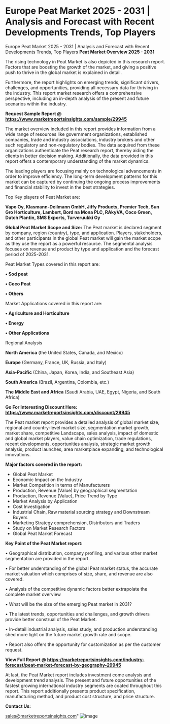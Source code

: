 # Europe Peat Market 2025 - 2031 | Analysis and Forecast with Recent Developments Trends, Top Players
Europe Peat Market 2025 - 2031 | Analysis and Forecast with Recent Developments Trends, Top Players
<Strong> Peat Market Overview 2025 - 2031</strong>

The rising technology in Peat Market is also depicted in this research report. Factors that are boosting the growth of the market, and giving a positive push to thrive in the global market is explained in detail.

Furthermore, the report highlights on emerging trends, significant drivers, challenges, and opportunities, providing all necessary data for thriving in the industry. This report market research offers a comprehensive perspective, including an in-depth analysis of the present and future scenarios within the industry.

<strong>Request Sample Report @ <a href=https://www.marketreportsinsights.com/sample/29945>https://www.marketreportsinsights.com/sample/29945</a></strong>

The market overview included in this report provides information from a wide range of resources like government organizations, established companies, trade and industry associations, industry brokers and other such regulatory and non-regulatory bodies. The data acquired from these organizations authenticate the Peat research report, thereby aiding the clients in better decision making. Additionally, the data provided in this report offers a contemporary understanding of the market dynamics.

The leading players are focusing mainly on technological advancements in order to improve efficiency. The long-term development patterns for this market can be captured by continuing the ongoing process improvements and financial stability to invest in the best strategies.

Top Key players of Peat Market are:

<strong>Vapo Oy, Klasmann-Deilmann GmbH, Jiffy Products, Premier Tech, Sun Gro Horticulture, Lambert, Bord na Mona PLC, RAkyVA, Coco Green, Dutch Plantin, SMS Exports, Turveruukki Oy</strong>

<strong><b>Global Peat Market Scope and Size:</b></strong>
The Peat market is declared segment by company, region (country), type, and application. Players, stakeholders, and other participants in the global Peat market will gain the market scope as they use the report as a powerful resource. The segmental analysis focuses on revenue and product by type and application and the forecast period of 2025-2031.

Peat Market Types covered in this report are:

<strong>• Sod peat

• Coco Peat

• Others</strong>

Market Applications covered in this report are:

<strong>• Agriculture and Horticulture

• Energy

• Other Applications</strong> 

Regional Analysis

<strong>North America</strong> (the United States, Canada, and Mexico)

<strong>Europe</strong> (Germany, France, UK, Russia, and Italy)

<strong>Asia-Pacific</strong> (China, Japan, Korea, India, and Southeast Asia)

<strong>South America</strong> (Brazil, Argentina, Colombia, etc.)

<strong>The Middle East and Africa</strong> (Saudi Arabia, UAE, Egypt, Nigeria, and South Africa)

<strong>Go For Interesting Discount Here: <a href=https://www.marketreportsinsights.com/discount/29945>https://www.marketreportsinsights.com/discount/29945</a></strong>

The Peat market report provides a detailed analysis of global market size, regional and country-level market size, segmentation market growth, market share, competitive Landscape, sales analysis, impact of domestic and global market players, value chain optimization, trade regulations, recent developments, opportunities analysis, strategic market growth analysis, product launches, area marketplace expanding, and technological innovations.

<strong><b>Major factors covered in the report:</b></strong>
<ul>
  <li>Global Peat Market </li>
  <li>Economic Impact on the Industry</li>
  <li>Market Competition in terms of Manufacturers</li>
  <li>Production, Revenue (Value) by geographical segmentation</li>
  <li>Production, Revenue (Value), Price Trend by Type</li>
  <li>Market Analysis by Application</li>
  <li>Cost Investigation</li>
  <li>Industrial Chain, Raw material sourcing strategy and Downstream Buyers</li>
  <li>Marketing Strategy comprehension, Distributors and Traders</li>
  <li>Study on Market Research Factors</li>
  <li>Global Peat Market Forecast</li>
</ul>

<strong><b>Key Point of the Peat Market report:</b></strong>

• Geographical distribution, company profiling, and various other market segmentation are provided in the report.

• For better understanding of the global Peat market status, the accurate market valuation which comprises of size, share, and revenue are also covered.

• Analysis of the competitive dynamic factors better extrapolate the complete market overview

• What will be the size of the emerging Peat market in 2031?

• The latest trends, opportunities and challenges, and growth drivers provide better construal of the Peat Market.

• In-detail industrial analysis, sales study, and production understanding shed more light on the future market growth rate and scope.

• Report also offers the opportunity for customization as per the customer request.

<strong><b>View Full Report @ <a href=https://marketreportsinsights.com/industry-forecast/peat-market-forecast-by-geography-29945>https://marketreportsinsights.com/industry-forecast/peat-market-forecast-by-geography-29945</a></b></strong>


At last, the Peat Market report includes investment come analysis and development trend analysis. The present and future opportunities of the fastest growing international industry segments are coated throughout this report. This report additionally presents product specification, manufacturing method, and product cost structure, and price structure.

<strong>Contact Us:</strong>

sales@marketreportsinsights.com"
![image](https://github.com/user-attachments/assets/b817294d-8fa1-4a12-bbeb-d82f8ad7d2ae)
